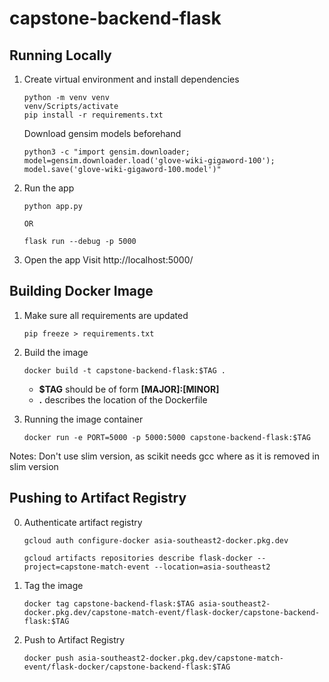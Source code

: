 # capstone-backend-flask

## Running Locally

1.  Create virtual environment and install dependencies

    ```
    python -m venv venv
    venv/Scripts/activate
    pip install -r requirements.txt
    ```

    Download gensim models beforehand

    ```
    python3 -c "import gensim.downloader; model=gensim.downloader.load('glove-wiki-gigaword-100'); model.save('glove-wiki-gigaword-100.model')"
    ```

2.  Run the app

    ```
    python app.py

    OR

    flask run --debug -p 5000
    ```

3.  Open the app
    Visit http://localhost:5000/

## Building Docker Image

1. Make sure all requirements are updated

    ```
    pip freeze > requirements.txt
    ```

2. Build the image

    ```
    docker build -t capstone-backend-flask:$TAG .
    ```

    - **$TAG** should be of form **[MAJOR]:[MINOR]**
    - **.** describes the location of the Dockerfile

3. Running the image container
    ```
    docker run -e PORT=5000 -p 5000:5000 capstone-backend-flask:$TAG
    ```

Notes: Don't use slim version, as scikit needs gcc where as it is removed in slim version

## Pushing to Artifact Registry

0. Authenticate artifact registry

    ```
    gcloud auth configure-docker asia-southeast2-docker.pkg.dev

    gcloud artifacts repositories describe flask-docker --project=capstone-match-event --location=asia-southeast2
    ```

1. Tag the image

    ```
    docker tag capstone-backend-flask:$TAG asia-southeast2-docker.pkg.dev/capstone-match-event/flask-docker/capstone-backend-flask:$TAG
    ```

2. Push to Artifact Registry

    ```
    docker push asia-southeast2-docker.pkg.dev/capstone-match-event/flask-docker/capstone-backend-flask:$TAG
    ```
